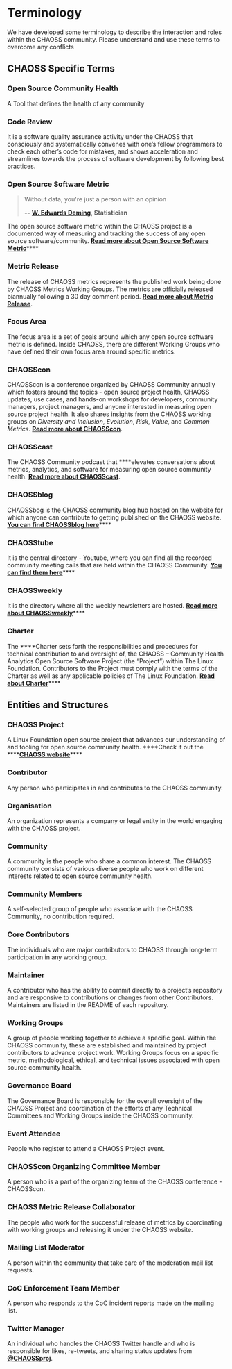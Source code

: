 # Terminology

We have developed some terminology to describe the interaction and roles within the CHAOSS community. Please understand and use these terms to overcome any conflicts

## **CHAOSS Specific Terms**

### **Open Source Community Health**

A Tool that defines the health of any community

### **Code Review**

It is a software quality assurance activity under the CHAOSS that consciously and systematically convenes with one’s fellow programmers to check each other’s code for mistakes, and shows acceleration and streamlines towards the process of software development by following best practices.

### **Open Source Software Metric**

> Without data, you're just a person with an opinion
>
> **--** [**W. Edwards Deming**](https://en.wikipedia.org/wiki/W._Edwards_Deming)**, Statistician**

The open source software metric within the CHAOSS project is a documented way of measuring and tracking the success of any open source software/community. [**Read more about Open Source Software Metric**](https://chaoss.community/metrics/)\*\*\*\*

### **Metric Release**

The release of CHAOSS metrics represents the published work being done by CHAOSS Metrics Working Groups. The metrics are officially released biannually following a 30 day comment period. [**Read more about Metric Release**](https://chaoss.community/release-history/).

### **Focus Area**

The focus area is a set of goals around which any open source software metric is defined. Inside CHAOSS, there are different Working Groups who have defined their own focus area around specific metrics.

### **CHAOSScon**

CHAOSScon is a conference organized by CHAOSS Community annually which fosters around the topics -  open source project health, CHAOSS updates, use cases, and hands-on workshops for developers, community managers, project managers, and anyone interested in measuring open source project health. It also shares insights from the CHAOSS working groups on _Diversity and Inclusion_, _Evolution_, _Risk_, _Value_, and _Common Metrics_. [**Read more about CHAOSScon**](https://chaoss.community/CHAOSScon-2020-NA/).

### **CHAOSScast**

The CHAOSS Community podcast that ****elevates conversations about metrics, analytics, and software for measuring open source community health. [**Read more about CHAOSScast**](https://podcast.chaoss.community/).

### **CHAOSSblog**

CHAOSSbog is the CHAOSS community blog hub hosted on the website for which anyone can contribute to getting published on the CHAOSS website. [**You can find CHAOSSblog here**](https://chaoss.community/blog/)\*\*\*\*

### **CHAOSStube**

It is the central directory - Youtube, where you can find all the recorded community meeting calls that are held within the CHAOSS Community. [**You can find them here**](https://www.youtube.com/c/CHAOSStube/featured)\*\*\*\*

### **CHAOSSweekly**

It is the directory where all the weekly newsletters are hosted. [**Read more about CHAOSSweekly**](https://chaoss.community/news/)\*\*\*\*

### **Charter**

The ****Charter sets forth the responsibilities and procedures for technical contribution to and oversight of, the CHAOSS – Community Health Analytics Open Source Software Project \(the “Project”\) within The Linux Foundation. Contributors to the Project must comply with the terms of the Charter as well as any applicable policies of The Linux Foundation. [**Read about Charter**](https://chaoss.community/about/charter/)\*\*\*\*

## **Entities and Structures**

### **CHAOSS Project**

A Linux Foundation open source project that advances our understanding of and tooling for open source community health. ****Check it out the ****[**CHAOSS website**](https://chaoss.community/)\*\*\*\*

### **Contributor**

Any person who participates in and contributes to the CHAOSS community.

### **Organisation**

An organization represents a company or legal entity in the world engaging with the CHAOSS project. 

### **Community**

A community is the people who share a common interest. The CHAOSS community consists of various diverse people who work on different interests related to open source community health.

### **Community Members**

A self-selected group of people who associate with the CHAOSS Community, no contribution required.

### **Core Contributors**

The individuals who are major contributors to CHAOSS through long-term participation in any working group.

### **Maintainer**

A contributor who has the ability to commit directly to a project’s repository and are responsive to contributions or changes from other Contributors. Maintainers are listed in the README of each repository.

### **Working Groups**

A group of people working together to achieve a specific goal. Within the CHAOSS community, these are established and maintained by project contributors to advance project work. Working Groups focus on a specific metric, methodological, ethical, and technical issues associated with open source community health.

### **Governance Board**

The Governance Board is responsible for the overall oversight of the CHAOSS Project and coordination of the efforts of any Technical Committees and Working Groups inside the CHAOSS community.

### **Event Attendee**

People who register to attend a CHAOSS Project event. 

### **CHAOSScon Organizing Committee Member**

A person who is a part of the organizing team of the CHAOSS conference - CHAOSScon.

### **CHAOSS Metric Release Collaborator**

The people who work for the successful release of metrics by coordinating with working groups and releasing it under the CHAOSS website.

### **Mailing List Moderator**

A person within the community that take care of the moderation mail list requests.

### **CoC Enforcement Team Member**

A person who responds to the CoC incident reports made on the mailing list.

### **Twitter Manager**

An individual who handles the CHAOSS Twitter handle and who is responsible for likes, re-tweets, and sharing status updates from [**@CHAOSSproj**](https://twitter.com/CHAOSSproj).

